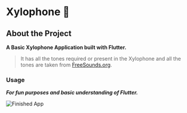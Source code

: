 # Xylophone 🎹

## About the Project

**A Basic Xylophone Application built with Flutter.**
> It has all the tones required or present in the Xylophone and all the tones are taken from [FreeSounds.org](https://freesound.org/).

### Usage
***For fun purposes and basic understanding of Flutter.***

![Finished App](https://github.com/londonappbrewery/Images/blob/master/xylophone-flutter.png)
